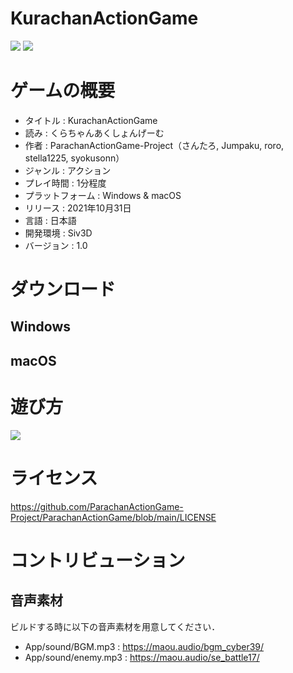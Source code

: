 # KurachanActionGame

<img src="https://github.com/ParachanActionGame-Project/ParachanActionGame/blob/b13d8cd3bd8b61ab8a7babeba9e5aaa19d6f00b4/Game/Game/App/%E3%82%BF%E3%82%A4%E3%83%88%E3%83%AB%E7%94%BB%E9%9D%A2.png"/>
<img src="https://github.com/ParachanActionGame-Project/ParachanActionGame/blob/b13d8cd3bd8b61ab8a7babeba9e5aaa19d6f00b4/Game/Game/App/%E3%83%97%E3%83%AC%E3%82%A4%E7%94%BB%E9%9D%A2.png"/>

# ゲームの概要

* タイトル : KurachanActionGame
* 読み : くらちゃんあくしょんげーむ
* 作者 : ParachanActionGame-Project（さんたろ, Jumpaku, roro, stella1225, syokusonn）
* ジャンル : アクション
* プレイ時間 : 1分程度
* プラットフォーム : Windows & macOS
* リリース : 2021年10月31日
* 言語 : 日本語
* 開発環境 : Siv3D
* バージョン : 1.0

# ダウンロード

## Windows

## macOS

# 遊び方

<img src="https://github.com/ParachanActionGame-Project/ParachanActionGame/blob/522a56d8d272e61fb9014a48651605d30493b48b/Game/Game/App/%E3%81%82%E3%81%9D%E3%81%B3%E3%81%8B%E3%81%9F.png"/>

# ライセンス

https://github.com/ParachanActionGame-Project/ParachanActionGame/blob/main/LICENSE

# コントリビューション

## 音声素材

ビルドする時に以下の音声素材を用意してください．

* App/sound/BGM.mp3 : https://maou.audio/bgm_cyber39/
* App/sound/enemy.mp3 : https://maou.audio/se_battle17/
